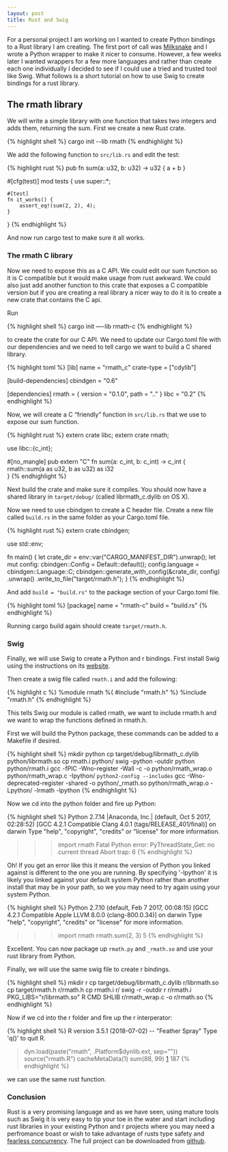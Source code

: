 ```yaml
---
layout: post
title: Rust and Swig
---
```


For a personal project I am working on I wanted to create Python bindings to a Rust library I am creating. The first port of call was [Milksnake][1] and I wrote a Python wrapper to make it nicer to consume. However, a few weeks later I wanted wrappers for a few more languages and rather than create each one individually I decided to see if I could use a tried and trusted tool like Swig. What follows is a short tutorial on how to use Swig to create bindings for a rust library.

## The rmath library

We will write a simple library with one function that takes two integers and adds them, returning the sum. First we create a new Rust crate.

{% highlight shell %}
cargo init --lib rmath
{% endhighlight %}

We add the following function to `src/lib.rs` and edit the test:

{% highlight rust %}
pub fn sum(a: u32, b: u32) -> u32 {
  a + b
}

#[cfg(test)]
mod tests {
    use super::*;
    
    #[test]
    fn it_works() {
        assert_eq!(sum(2, 2), 4);
    }
}
{% endhighlight %}


And now run cargo test to make sure it all works.

### The rmath C library

Now we need to expose this as a C API. We could edit our sum function so it is C compatible but it would make usage from rust awkward. We could also just add another function to this crate that exposes a C compatible version but if you are creating a real library a nicer way to do it is to create a new crate that contains the C api.

Run

{% highlight shell %}
cargo init —-lib rmath-c
{% endhighlight %}

to create the crate for our C API. We need to update our Cargo.toml file with our dependencies and we need to tell cargo we want to build a C shared library.

{% highlight toml %}
[lib]
name = "rmath_c"
crate-type = ["cdylib"]

[build-dependencies]
cbindgen = "0.6"

[dependencies]
rmath = { version = "0.1.0", path = ".." }
libc = "0.2"
{% endhighlight %}

Now, we will create a C “friendly” function in `src/lib.rs` that we use to expose our sum function.

{% highlight rust %}
extern crate libc;
extern crate rmath;

use libc::{c_int};

#[no_mangle]
pub extern "C" fn sum(a: c_int, b: c_int) -> c_int {
    rmath::sum(a as u32, b as u32) as i32    
}
{% endhighlight %}

Next build the crate and make sure it compiles. You should now have a shared library in `target/debug/` (called librmath_c.dylib on OS X).

Now we need to use cbindgen to create a C header file. Create a new file called `build.rs` in the same folder as your Cargo.toml file.

{% highlight rust %}
extern crate cbindgen;

use std::env;

fn main() {
    let crate_dir = env::var("CARGO_MANIFEST_DIR").unwrap();
    let mut config: cbindgen::Config = Default::default();
    config.language = cbindgen::Language::C;
    cbindgen::generate_with_config(&crate_dir, config)
      .unwrap()
      .write_to_file("target/rmath.h");
}
{% endhighlight %}

And add `build = "build.rs"` to the package section of your Cargo.toml file.

{% highlight toml %}
[package]
name = "rmath-c"
build = "build.rs"
{% endhighlight %}

Running cargo build again should create `target/rmath.h`.

### Swig

Finally, we will use Swig to create a Python and r bindings. First install Swig using the instructions on its [website][2].

Then create a swig file called `rmath.i` and add the following:

{% highlight c %}
%module rmath
%{
#include "rmath.h"
%}
%include "rmath.h"
{% endhighlight %}

This tells Swig our module is called rmath, we want to include rmath.h and we want to wrap the functions defined in rmath.h. 

First we will build the Python package, these commands can be added to a Makefile if desired.

{% highlight shell %}
mkdir python
cp target/debug/librmath_c.dylib python/librmath.so
cp rmath.i python/
swig -python -outdir python python/rmath.i
gcc -fPIC -Wno-register -Wall -c -o python/rmath_wrap.o python/rmath_wrap.c -Ipython/ `python2-config --includes`
gcc -Wno-deprecated-register -shared -o python/_rmath.so python/rmath_wrap.o -Lpython/ -lrmath -lpython
{% endhighlight %}

Now we cd into the python folder and fire up Python:

{% highlight shell %}
Python 2.7.14 |Anaconda, Inc.| (default, Oct 5 2017, 02:28:52)
[GCC 4.2.1 Compatible Clang 4.0.1 (tags/RELEASE_401/final)] on darwin
Type "help", "copyright", "credits" or "license" for more information.
>>> import rmath
Fatal Python error: PyThreadState_Get: no current thread
Abort trap: 6
{% endhighlight %}

Oh! If you get an error like this it means the version of Python you linked against is different to the one you are running. By specifying '-lpython' it is likely you linked against your default system Python rather than another install that may be in your path, so we you may need to try again using your system Python.

{% highlight shell %}
Python 2.7.10 (default, Feb 7 2017, 00:08:15)
[GCC 4.2.1 Compatible Apple LLVM 8.0.0 (clang-800.0.34)] on darwin
Type "help", "copyright", "credits" or "license" for more information.
>>> import rmath
>>> rmath.sum(2, 3)
5
{% endhighlight %}

Excellent. You can now package up `rmath.py` and `_rmath.so` and use your rust library from Python.

Finally, we will use the same swig file to create r bindings.

{% highlight shell %}
mkdir r
cp target/debug/librmath_c.dylib r/librmath.so
cp target/rmath.h r/rmath.h
cp rmath.i r/
swig -r -outdir r r/rmath.i	
PKG_LIBS="r/librmath.so" R CMD SHLIB r/rmath_wrap.c -o r/rmath.so
{% endhighlight %}

Now if we cd into the r folder and fire up the r interperator:

{% highlight shell %}
R version 3.5.1 (2018-07-02) -- "Feather Spray"
Type 'q()' to quit R.

> dyn.load(paste("rmath", .Platform$dynlib.ext, sep=""))
> source("rmath.R")
> cacheMetaData(1)
> sum(88, 99)
[1] 187
{% endhighlight %}

we can use the same rust function.

### Conclusion

Rust is a very promising language and as we have seen, using mature tools such as Swig it is very easy to tip your toe in the water and start including rust libraries in your existing Python and r projects where you may need a perfromance boast or wish to take advantage of rusts type safety and [fearless concurrency][3]. The full project can be downloaded from [github][4].

[1]: https://github.com/getsentry/milksnake "Milksnake"
[2]: http://swig.org/ "SWIG"
[3]: https://blog.rust-lang.org/2015/04/10/Fearless-Concurrency.html "Fearless Concurrency"
[4]: https://github.com/prio/rmath "rmath github repo"